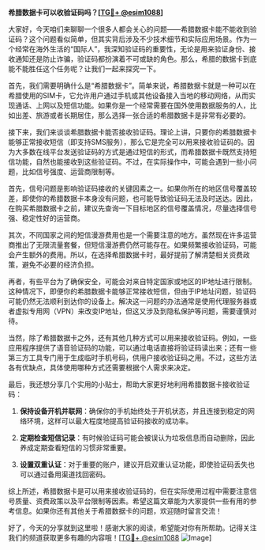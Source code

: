 **希腊数据卡可以收验证码吗？[[TG💪+ @esim1088](https://t.me/s/esim1088)]**

大家好，今天咱们来聊聊一个很多人都会关心的问题——希腊数据卡能不能收到验证码？这个问题看似简单，但其实背后涉及不少技术细节和实际应用场景。作为一个经常在海外生活的“国际人”，我深知验证码的重要性，无论是用来验证身份、接收通知还是防止诈骗，验证码都扮演着不可或缺的角色。那么，希腊的数据卡到底能不能胜任这个任务呢？让我们一起来探究一下。

首先，我们需要明确什么是“希腊数据卡”。简单来说，希腊数据卡就是一种可以在希腊使用的SIM卡，它允许用户通过手机或其他设备接入当地的移动网络，从而实现通话、上网以及短信功能。如果你是一个经常需要在国外使用数据服务的人，比如出差、旅游或者长期居住，那么选择一张合适的希腊数据卡是非常有必要的。

接下来，我们来谈谈希腊数据卡能否接收验证码。理论上讲，只要你的希腊数据卡能够正常接收短信（即支持SMS服务），那么它是完全可以用来接收验证码的。因为大多数在线平台发送验证码的方式是通过短信的形式，而希腊数据卡既然支持短信功能，自然也能接收到这些验证码。不过，在实际操作中，可能会遇到一些小问题，比如信号强度、运营商限制等。

首先，信号问题是影响验证码接收的关键因素之一。如果你所在的地区信号覆盖较差，即使你的希腊数据卡本身没有问题，也可能导致验证码无法及时送达。因此，在购买希腊数据卡之前，建议先查询一下目标地区的信号覆盖情况，尽量选择信号强、稳定性好的运营商。

其次，不同国家之间的短信漫游费用也是一个需要注意的地方。虽然现在许多运营商推出了无限流量套餐，但短信漫游费仍然可能存在。如果频繁接收验证码，可能会产生额外的费用。所以，在选择希腊数据卡时，最好提前了解清楚相关资费政策，避免不必要的经济负担。

再者，有些平台为了确保安全，可能会对来自特定国家或地区的IP地址进行限制。这种情况下，即便你的希腊数据卡能够正常接收短信，但由于IP地址问题，验证码可能仍然无法顺利到达你的设备上。解决这一问题的办法通常是使用代理服务器或者虚拟专用网（VPN）来改变IP地址，但这又涉及到隐私保护等问题，需要谨慎对待。

当然，除了希腊数据卡之外，还有其他几种方式可以用来接收验证码。例如，一些应用程序提供了语音验证码的功能，可以通过电话直接将验证码读出来；还有一些第三方工具专门用于生成临时手机号码，供用户接收验证码之用。不过，这些方法各有优缺点，具体使用哪种方式还需要根据个人需求来决定。

最后，我还想分享几个实用的小贴士，帮助大家更好地利用希腊数据卡接收验证码：

1. **保持设备开机并联网**：确保你的手机始终处于开机状态，并且连接到稳定的网络环境，这样可以最大程度地提高验证码接收的成功率。
   
2. **定期检查短信记录**：有时候验证码可能会被误认为垃圾信息而自动删除，因此养成定期查看短信的习惯非常重要。
   
3. **设置双重认证**：对于重要的账户，建议开启双重认证功能，即使验证码丢失也可以通过备用渠道找回密码。

综上所述，希腊数据卡是可以用来接收验证码的，但在实际使用过程中需要注意信号质量、资费政策以及平台限制等因素。希望这篇文章能为大家提供一些有用的参考信息。如果你还有其他关于希腊数据卡的问题，欢迎随时留言交流！

好了，今天的分享就到这里啦！感谢大家的阅读，希望能对你有所帮助。记得关注我们的频道获取更多有趣的内容哦！[[TG💪+ @esim1088](https://t.me/s/esim1088) ![Image](https://i.postimg.cc/4NQfJmqS/Snipaste-2025-05-13-00-14-12.png)]